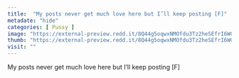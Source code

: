 ```yaml
---
title:  "My posts never get much love here but I’ll keep posting [F]"
metadate: "hide"
categories: [ Pussy ]
image: "https://external-preview.redd.it/8Q44g5oqwxNMOfdu3Tz2heSEfrI6WGEwBrSIk_zSHkQ.jpg?auto=webp&s=510b3442ae221769e534b4e1002629a68ea01131"
thumb: "https://external-preview.redd.it/8Q44g5oqwxNMOfdu3Tz2heSEfrI6WGEwBrSIk_zSHkQ.jpg?width=960&crop=smart&auto=webp&s=410144db7312d06f97e09f3f9c3264af50903832"
visit: ""
---
```

My posts never get much love here but I’ll keep posting [F]
